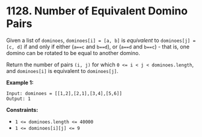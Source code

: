 # 1128. Number of Equivalent Domino Pairs

Given a list of `dominoes`, `dominoes[i] = [a, b]` is *equivalent* to `dominoes[j] = [c, d]` if and only if either (`a==c` and `b==d`), or (`a==d` and `b==c`) - that is, one domino can be rotated to be equal to another domino.

Return the number of pairs `(i, j)` for which `0 <= i < j < dominoes.length`, and `dominoes[i]` is equivalent to `dominoes[j]`.

**Example 1:**

```()
Input: dominoes = [[1,2],[2,1],[3,4],[5,6]]
Output: 1
```

**Constraints:**

- `1 <= dominoes.length <= 40000`
- `1 <= dominoes[i][j] <= 9`
